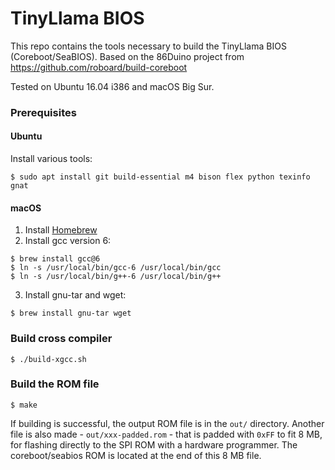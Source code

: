 # TinyLlama BIOS

This repo contains the tools necessary to build the TinyLlama BIOS (Coreboot/SeaBIOS).
Based on the 86Duino project from https://github.com/roboard/build-coreboot

Tested on Ubuntu 16.04 i386 and macOS Big Sur.

### Prerequisites
#### Ubuntu
Install various tools:
```
$ sudo apt install git build-essential m4 bison flex python texinfo gnat
```
#### macOS
1. Install [Homebrew](https://brew.sh)
2. Install gcc version 6:
```
$ brew install gcc@6
$ ln -s /usr/local/bin/gcc-6 /usr/local/bin/gcc
$ ln -s /usr/local/bin/g++-6 /usr/local/bin/g++
```
3. Install gnu-tar and wget:
```
$ brew install gnu-tar wget
```
### Build cross compiler
```
$ ./build-xgcc.sh
```

### Build the ROM file
```
$ make
```

If building is successful, the output ROM file is in the `out/` directory.
Another file is also made - `out/xxx-padded.rom` - that is padded with `0xFF` to fit 8 MB, for flashing directly to the SPI ROM with a hardware programmer. The coreboot/seabios ROM is located at the end of this 8 MB file.

